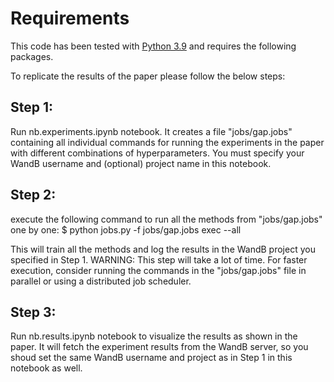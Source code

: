 # Requirements
This code has been tested with [Python 3.9](https://www.python.org/downloads/) and requires the following packages.

To replicate the results of the paper please follow the below steps:

Step 1:
-------
Run nb.experiments.ipynb notebook. It creates a file "jobs/gap.jobs" containing all individual commands for running the experiments in the paper with different combinations of hyperparameters. You must specify your WandB username and (optional) project name in this notebook.

Step 2:
-------
execute the following command to run all the methods from "jobs/gap.jobs" one by one:
$ python jobs.py -f jobs/gap.jobs exec --all

This will train all the methods and log the results in the WandB project you specified in Step 1. 
WARNING: This step will take a lot of time. For faster execution, consider running the commands in the "jobs/gap.jobs" file in parallel or using a distributed job scheduler.

Step 3:
-------
Run nb.results.ipynb notebook to visualize the results as shown in the paper. It will fetch the experiment results from the WandB server, so you shoud set the same WandB username and project as in Step 1 in this notebook as well.
